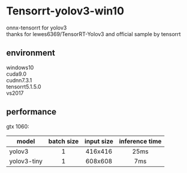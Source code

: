 # Tensorrt-yolov3-win10
onnx-tensorrt for yolov3  
thanks for lewes6369/TensorRT-Yolov3 and official sample by tensorrt  
## environment  
windows10  
cuda9.0  
cudnn7.3.1  
tensorrt5.1.5.0  
vs2017  
## performance  
gtx 1060:
  
| model       | batch size | input size | inference time |
| ----------- | :--------: | :--------: | :------------: |
| yolov3      | 1          | 416x416    | 25ms           |
| yolov3-tiny | 1          | 608x608    | 7ms            |



